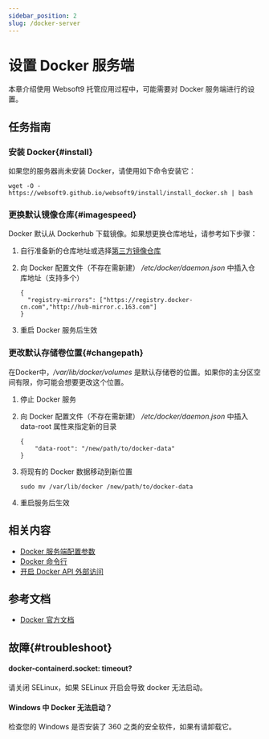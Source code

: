 ```yaml
---
sidebar_position: 2
slug: /docker-server
---
```


# 设置 Docker 服务端

本章介绍使用 Websoft9 托管应用过程中，可能需要对 Docker 服务端进行的设置。   

## 任务指南


### 安装 Docker{#install}

如果您的服务器尚未安装 Docker，请使用如下命令安装它：

```
wget -O - https://websoft9.github.io/websoft9/install/install_docker.sh | bash
```

### 更换默认镜像仓库{#imagespeed}

Docker 默认从 Dockerhub 下载镜像。如果想更换仓库地址，请参考如下步骤：

1. 自行准备新的仓库地址或选择[第三方镜像仓库](./software-repos#docker)


2. 向 Docker 配置文件（不存在需新建） */etc/docker/daemon.json* 中插入仓库地址（支持多个）
    ```
    {
      "registry-mirrors": ["https://registry.docker-cn.com","http://hub-mirror.c.163.com"]
    }
    ```

3. 重启 Docker 服务后生效

### 更改默认存储卷位置{#changepath}

在Docker中，*/var/lib/docker/volumes* 是默认存储卷的位置。如果你的主分区空间有限，你可能会想要更改这个位置。

1. 停止 Docker 服务

2. 向 Docker 配置文件（不存在需新建） */etc/docker/daemon.json* 中插入 data-root 属性来指定新的目录
    ```
    {
        "data-root": "/new/path/to/docker-data"
    }
    ```
3. 将现有的 Docker 数据移动到新位置
   ```
   sudo mv /var/lib/docker /new/path/to/docker-data
   ```

4. 重启服务后生效

## 相关内容

- [Docker 服务端配置参数](./parameter#path)
- [Docker 命令行](./parameter)
- [开启 Docker API 外部访问](https://docs.docker.com/reference/cli/dockerd/#daemon-socket-option)

## 参考文档

- [Docker 官方文档](https://docs.docker.com/)

## 故障{#troubleshoot}

#### docker-containerd.socket: timeout?

请关闭 SELinux，如果 SELinux 开启会导致 docker 无法启动。  

#### Windows 中 Docker 无法启动？

检查您的 Windows 是否安装了 360 之类的安全软件，如果有请卸载它。  


